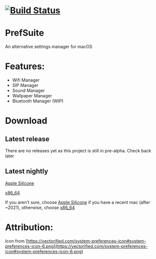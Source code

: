 # [![Build Status](https://github.com/Jacoblightning/PrefSuite/actions/workflows/build_all.yml/badge.svg)](https://github.com/Jacoblightning/PrefSuite/actions/workflows/build_all.yml)

# PrefSuite
An alternative settings manager for macOS

# Features:
  - Wifi Manager
  - SIP Manager
  - Sound Manager
  - Wallpaper Manager
  - Bluetooth Manager (WIP)

# Download
## Latest release
There are no releases yet as this project is still in pre-alpha. Check back later
## Latest nightly
[Apple Silicone](https://nightly.link/Jacoblightning/PrefSuite/workflows/build_all/main/PrefSuite-arm64.zip)

[x86_64](https://nightly.link/Jacoblightning/PrefSuite/workflows/build_all/main/PrefSuite-x86_64.zip)

If you aren't sure, choose
[Apple Silicone](https://nightly.link/Jacoblightning/PrefSuite/workflows/build_all/main/PrefSuite-arm64.zip)
if you have a recent mac (after ~2021), otherwise, choose
[x86_64](https://nightly.link/Jacoblightning/PrefSuite/workflows/build_all/main/PrefSuite-x86_64.zip)

# Attribution:
Icon from [https://vectorified.com/system-preferences-icon#system-preferences-icon-6.png](https://vectorified.com/system-preferences-icon#system-preferences-icon-6.png)
